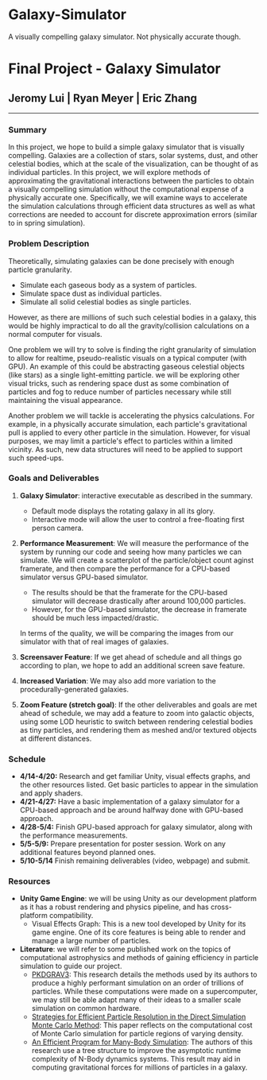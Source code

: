 # Galaxy-Simulator
A visually compelling galaxy simulator. Not physically accurate though.

# Final Project - Galaxy Simulator
## Jeromy Lui | Ryan Meyer | Eric Zhang

---

### Summary
In this project, we hope to build a simple galaxy simulator that is visually compelling. Galaxies are a collection of stars, solar systems, dust, and other celestial bodies, which at the scale of the visualization, can be thought of as individual particles. In this project, we will explore methods of approximating the gravitational interactions between the particles to obtain a visually compelling simulation without the computational expense of a physically accurate one. Specifically, we will examine ways to accelerate the simulation calculations through efficient data structures as well as what corrections are needed to account for discrete approximation errors (similar to in spring simulation).

### Problem Description
Theoretically, simulating galaxies can be done precisely with enough particle granularity.
* Simulate each gaseous body as a system of particles.
* Simulate space dust as individual particles.
* Simulate all solid celestial bodies as single particles.

However, as there are millions of such such celestial bodies in a galaxy, this would be highly impractical to do all the gravity/collision calculations on a normal computer for visuals.  

One problem we will try to solve is finding the right granularity of simulation to allow for realtime, pseudo-realistic visuals on a typical computer (with GPU). An example of this could be abstracting gaseous celestial objects (like stars) as a single light-emitting particle. we will be exploring other visual tricks, such as rendering space dust as some combination of particles and fog to reduce number of particles necessary while still maintaining the visual appearance.  

Another problem we will tackle is accelerating the physics calculations. For example, in a physically accurate simulation, each particle's gravitational pull is applied to every other particle in the simulation. However, for visual purposes, we may limit a particle's effect to particles within a limited vicinity. As such, new data structures will need to be applied to support such speed-ups.

### Goals and Deliverables
1) **Galaxy Simulator**: interactive executable as described in the summary.
    * Default mode displays the rotating galaxy in all its glory.
    * Interactive mode will allow the user to control a free-floating first person camera. 
2) **Performance Measurement**: We will measure the performance of the system by running our code and seeing how many particles we can simulate. We will create a scatterplot of the particle/object count aginst framerate, and then compare the performance for a CPU-based simulator versus GPU-based simulator.
    * The results should be that the framerate for the CPU-based simulator will decrease drastically after around 100,000 particles.
    * However, for the GPU-based simulator, the decrease in framerate should be much less impacted/drastic.

   In terms of the quality, we will be comparing the images from our simulator with that of real images of galaxies.
3) **Screensaver Feature**: If we get ahead of schedule and all things go according to plan, we hope to add an additional screen save feature.
4) **Increased Variation**: We may also add more variation to the procedurally-generated galaxies.
5) **Zoom Feature (stretch goal)**: If the other deliverables and goals are met ahead of schedule, we may add a feature to zoom into galactic objects, using some LOD heuristic to switch between rendering celestial bodies as tiny particles, and rendering them as meshed and/or textured objects at different distances.

### Schedule
* **4/14-4/20:** Research and get familiar Unity, visual effects graphs, and the other resources listed. Get basic particles to appear in the simulation and apply shaders.
* **4/21-4/27:** Have a basic implementation of a galaxy simulator for a CPU-based approach and be around halfway done with GPU-based approach.
* **4/28-5/4:** Finish GPU-based approach for galaxy simulator, along with the performance measurements.
* **5/5-5/9:** Prepare presentation for poster session. Work on any additional features beyond planned ones.
* **5/10-5/14** Finish remaining deliverables (video, webpage) and submit.

### Resources
* **Unity Game Engine**: we will be using Unity as our development platform as it has a robust rendering and physics pipeline, and has cross-platform compatibility.
  * Visual Effects Graph: This is a new tool developed by Unity for its game engine. One of its core features is being able to render and manage a large number of particles.
* **Literature**: we will refer to some published work on the topics of computational astrophysics and methods of gaining efficiency in particle simulation to guide our project.
    * [PKDGRAV3](https://comp-astrophys-cosmol.springeropen.com/track/pdf/10.1186/s40668-017-0021-1): This research details the methods used by its authors to produce a highly performant simulation on an order of trillions of particles. While these computations were made on a supercomputer, we may still be able adapt many of their ideas to a smaller scale simulation on common hardware.
    * [Strategies for Efficient Particle Resolution in the Direct Simulation Monte Carlo Method](https://www.sciencedirect.com/science/article/pii/S0021999199963970): This paper reflects on the computational cost of Monte Carlo simulation for particle regions of varying density.
    * [An Efficient Program for Many-Body Simulation](https://epubs.siam.org/doi/10.1137/0906008): The authors of this research use a tree structure to improve the asymptotic runtime complexity of N-Body dynamics systems. This result may aid in computing gravitational forces for millions of particles in a galaxy.
